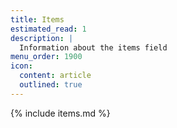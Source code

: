 ```yaml
---
title: Items
estimated_read: 1
description: |
  Information about the items field
menu_order: 1900
icon:
  content: article
  outlined: true
---
```


{% include items.md %}

